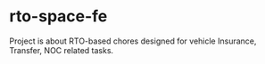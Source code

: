 # rto-space-fe
Project is about RTO-based chores designed for vehicle  Insurance, Transfer, NOC  related tasks. 
